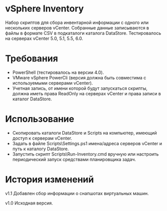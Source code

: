 # vSphere Inventory

Набор скриптов для сбора инвентарной информации с одного или нескольких серверов vCenter.
Собранные данные записываются в файлы в формате CSV в подкаталоги каталога DataStore.
Тестировалось на серверах vCenter 5.0, 5.1, 5.5, 6.0.

# Требования

- PowerShell (тестировалось на версии 4.0).
- VMware vSphere PowerCli (версия должна быть совместима с используемыми серверами vCenter).
- Учетная запись, от имени которой будут запускаться скрипты, должна иметь права ReadOnly на серверах vCenter и права записи в каталог DataStore.

# Использование

- Скопировать каталоги DataStore и Scripts на компьютер, имеющий доступ к серверам vCenter.
- Задать в файле Scripts\Settings.ps1 имена/адреса серверов vCenter и путь к каталогу DataStore.
- Запустить скрипт Scripts\Run-Inventory.cmd вручную или настроить периодический запуск средствами планировщика задач.

# История изменений

v1.1 
Добавлен сбор информации о снапшотах виртуальных машин.

v1.0
Исходная версия.